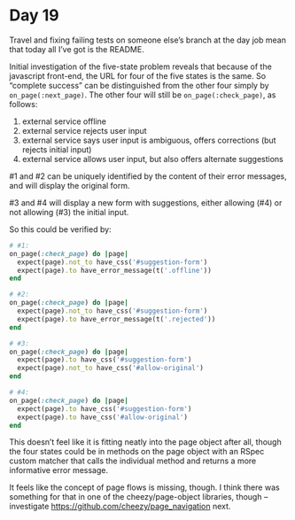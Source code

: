 # Day 19

Travel and fixing failing tests on someone else’s branch at the day job mean that today all I’ve got is the README.

Initial investigation of the five-state problem reveals that because of the javascript front-end, the URL for four of the five states is the same.  So “complete success” can be distinguished from the other four simply by `on_page(:next_page)`.  The other four will still be `on_page(:check_page)`, as follows:

1. external service offline
2. external service rejects user input
3. external service says user input is ambiguous, offers corrections (but rejects initial input)
4. external service allows user input, but also offers alternate suggestions


#1 and #2 can be uniquely identified by the content of their error messages, and will display the original form.

#3 and #4 will display a new form with suggestions, either allowing (#4) or not allowing (#3) the initial input.

So this could be verified by:

```ruby
# #1:
on_page(:check_page) do |page|
  expect(page).not_to have_css('#suggestion-form')
  expect(page).to have_error_message(t('.offline'))
end

# #2:
on_page(:check_page) do |page|
  expect(page).not_to have_css('#suggestion-form')
  expect(page).to have_error_message(t('.rejected'))
end

# #3:
on_page(:check_page) do |page|
  expect(page).to have_css('#suggestion-form')
  expect(page).not_to have_css('#allow-original')
end

# #4:
on_page(:check_page) do |page|
  expect(page).to have_css('#suggestion-form')
  expect(page).to have_css('#allow-original')
end
```

This doesn’t feel like it is fitting neatly into the page object after all, though the four states could be in methods on the page object with an RSpec custom matcher that calls the individual method and returns a more informative error message.

It feels like the concept of page flows is missing, though.  I think there was something for that in one of the cheezy/page-object libraries, though – investigate https://github.com/cheezy/page_navigation next.
